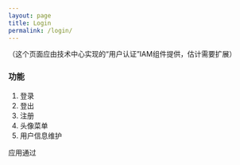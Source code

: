 ```yaml
---
layout: page
title: Login
permalink: /login/
---
```


（这个页面应由技术中心实现的“用户认证”IAM组件提供，估计需要扩展）

### 功能
1. 登录
2. 登出
3. 注册
4. 头像菜单
5. 用户信息维护

应用通过<script>标签引用IAM组件的“登录”功能。

脚本应自动判断在线用户是否登录。未登录则显示登录按钮。登录界面上应有“注册”按钮。

已经登录，则显示用户头像和头像菜单。头像菜单中有登出、用户信息等，头像菜单应支持扩展。
